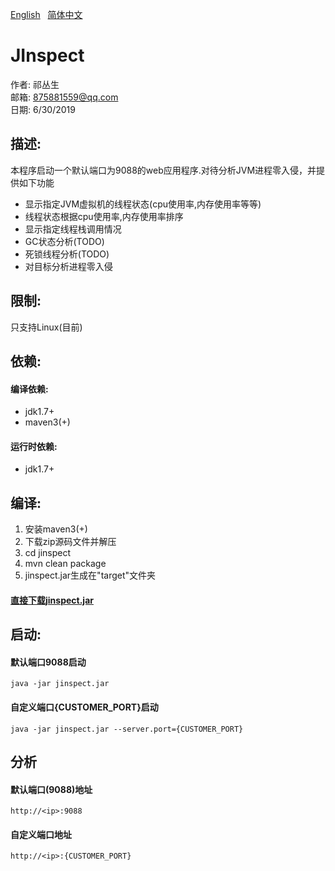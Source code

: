 [English](https://github.com/qicongsheng/jinspect/blob/master/README.md) &nbsp; 
[简体中文](https://github.com/qicongsheng/jinspect/blob/master/README_CN.md)
# JInspect

作者: 祁丛生 <br>
邮箱: 875881559@qq.com <br>
日期: 6/30/2019

## 描述: 
本程序启动一个默认端口为9088的web应用程序.对待分析JVM进程零入侵，并提供如下功能
* 显示指定JVM虚拟机的线程状态(cpu使用率,内存使用率等等)
* 线程状态根据cpu使用率,内存使用率排序
* 显示指定线程栈调用情况
* GC状态分析(TODO)
* 死锁线程分析(TODO)
* 对目标分析进程零入侵

## 限制:
只支持Linux(目前)

## 依赖:
#### 编译依赖:
* jdk1.7+
* maven3(+)<br>
#### 运行时依赖:
* jdk1.7+

## 编译:
1. 安装maven3(+)
2. 下载zip源码文件并解压
3. cd jinspect
4. mvn clean package
5. jinspect.jar生成在"target"文件夹
#### [直接下载jinspect.jar](https://raw.githubusercontent.com/qicongsheng/warehouse/master/jinspect/jinspect.jar)


## 启动:
#### 默认端口9088启动
```
java -jar jinspect.jar 
```
#### 自定义端口{CUSTOMER_PORT}启动
```
java -jar jinspect.jar --server.port={CUSTOMER_PORT}
```

## 分析
#### 默认端口(9088)地址
```
http://<ip>:9088
```
#### 自定义端口地址
```
http://<ip>:{CUSTOMER_PORT}
```

